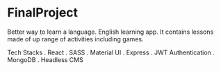 # FinalProject
Better way to learn a language. English learning app. It contains lessons made of up range of activities including games.

Tech Stacks
. React
. SASS
. Material UI
. Express
. JWT Authentication
. MongoDB
. Headless CMS 
